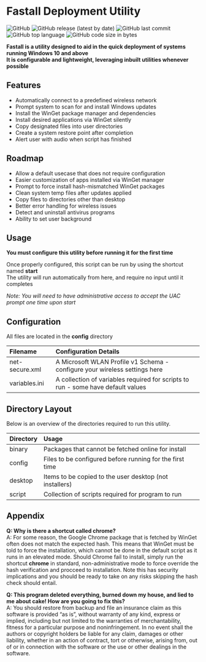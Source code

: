 
# Fastall Deployment Utility  

![GitHub](https://img.shields.io/github/license/ngellis1190/fastall?style=for-the-badge)
![GitHub release (latest by date)](https://img.shields.io/github/v/release/ngellis1190/fastall?style=for-the-badge)
![GitHub last commit](https://img.shields.io/github/last-commit/ngellis1190/fastall?style=for-the-badge)
![GitHub top language](https://img.shields.io/github/languages/top/ngellis1190/fastall?style=for-the-badge)
![GitHub code size in bytes](https://img.shields.io/github/languages/code-size/ngellis1190/fastall?style=for-the-badge)  

**Fastall is a utility designed to aid in the quick deployment of systems running Windows 10 and above**  
**It is configurable and lightweight, leveraging inbuilt utilities whenever possible** 


## Features

- Automatically connect to a predefined wireless network
- Prompt system to scan for and install Windows updates
- Install the WinGet package manager and dependencies
- Install desired applications via WinGet silently
- Copy designated files into user directories
- Create a system restore point after completion
- Alert user with audio when script has finished
## Roadmap

- Allow a default usecase that does not require configuration
- Easier customization of apps installed via WinGet manager
- Prompt to force install hash-mismatched WinGet packages
- Clean system temp files after updates applied
- Copy files to directories other than desktop
- Better error handling for wireless issues
- Detect and uninstall antivirus programs
- Ability to set user background
## Usage

**You must configure this utility before running it for the first time**

Once properly configured, this script can be run by using the shortcut named **start**  
The utility will run automatically from here, and require no input until it completes  

*Note: You will need to have administrative access to accept the UAC prompt one time upon start*


## Configuration

All files are located in the **config** directory

| Filename  | Configuration Details |
| :-------- | :-------------------- |
| net-secure.xml  | A Microsoft WLAN Profile v1 Schema - configure your wireless settings here       |
| variables.ini   | A collection of variables required for scripts to run - some have default values |

## Directory Layout

Below is an overview of the directories required to run this utility.

| Directory | Usage |
| :-------- |:----- |
| binary    | Packages that cannot be fetched online for install       |
| config    | Files to be configured before running for the first time |
| desktop   | Items to be copied to the user desktop (not installers)  |
| script    | Collection of scripts required for program to run        |

## Appendix

**Q: Why is there a shortcut called chrome?**  
A: For some reason, the Google Chrome package that is fetched by WinGet often does not match the expected hash. This means that WinGet must be told to force the installation, which cannot be done in the default script as it runs in an elevated mode. Should Chrome fail to install, simply run the shortcut **chrome** in standard, non-administrative mode to force override the hash verification and procceed to installation. Note this has security implications and you should be ready to take on any risks skipping the hash check should entail.

**Q: This program deleted everything, burned down my house, and lied to me about cake! How are you going to fix this?**  
A: You should restore from backup and file an insurance claim as this software is provided “as is”, without warranty of any kind, express or implied, including but not limited to the warranties of merchantability, fitness for a particular purpose and noninfringement. In no event shall the authors or copyright holders be liable for any claim, damages or other liability, whether in an action of contract, tort or otherwise, arising from, out of or in connection with the software or the use or other dealings in the software.